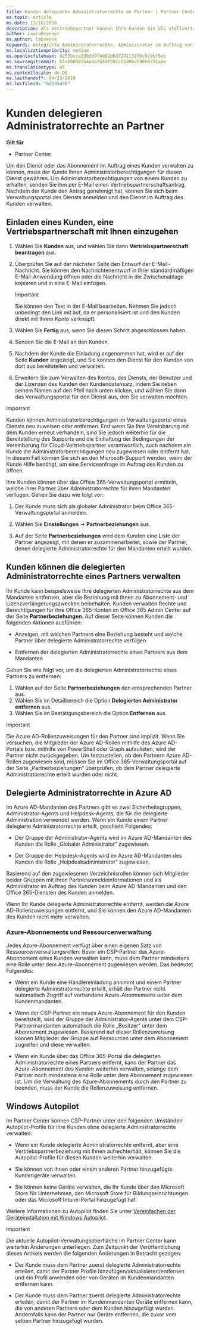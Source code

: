 ```yaml
---
title: Kunden delegieren Administratorrechte an Partner | Partner Center
ms.topic: article
ms.date: 12/18/2018
description: Als Vertriebspartner können Ihre Kunden Sie als stellvertretenden Administrator festlegen. Sie können auch Berechtigungen entfernen.
author: LauraBrenner
ms.author: labrenne
keywords: delegierte Administratorrechte, Administrator im Auftrag von, Berechtigungen entfernen, DAP, AOBO
ms.localizationpriority: medium
ms.openlocfilehash: 9253bcca2d93d9f0d62d6d7241132f0c0c9bf5ec
ms.sourcegitcommit: b1ab80345b4e4af649fb8cc51d96d798e0791ade
ms.translationtype: HT
ms.contentlocale: de-DE
ms.lasthandoff: 04/23/2019
ms.locfileid: "62135450"
---
```

# <a name="customers-delegate-administration-privileges-to-partners"></a>Kunden delegieren Administratorrechte an Partner

**Gilt für**

-  Partner Center

Um den Dienst oder das Abonnement im Auftrag eines Kunden verwalten zu können, muss der Kunde Ihnen Administratorberechtigungen für diesen Dienst gewähren. Um Administratorberechtigungen von einem Kunden zu erhalten, senden Sie ihm per E-Mail einen Vertriebspartnerschaftsantrag. Nachdem der Kunde den Antrag genehmigt hat, können Sie sich beim Verwaltungsportal des Diensts anmelden und den Dienst im Auftrag des Kunden verwalten. 

## <a name="invite-a-customer-to-establish-a-reseller-relationship-with-you"></a>Einladen eines Kunden, eine Vertriebspartnerschaft mit Ihnen einzugehen

1.  Wählen Sie **Kunden** aus, und wählen Sie dann **Vertriebspartnerschaft beantragen** aus.

2.  Überprüfen Sie auf der nächsten Seite den Entwurf der E-Mail-Nachricht. Sie können den Nachrichtenentwurf in Ihrer standardmäßigen E-Mail-Anwendung öffnen oder die Nachricht in die Zwischenablage kopieren und in eine E-Mail einfügen. 

    >[!IMPORTANT]
    >Sie können den Text in der E-Mail bearbeiten. Nehmen Sie jedoch unbedingt den Link mit auf, da er personalisiert ist und den Kunden direkt mit Ihrem Konto verknüpft. 
    
3.  Wählen Sie **Fertig** aus, wenn Sie diesen Schritt abgeschlossen haben.

4.  Senden Sie die E-Mail an den Kunden.

5.  Nachdem der Kunde die Einladung angenommen hat, wird er auf der Seite **Kunden** angezeigt, und Sie können den Dienst für den Kunden von dort aus bereitstellen und verwalten.

6.  Erweitern Sie zum Verwalten des Kontos, des Diensts, der Benutzer und der Lizenzen des Kunden den Kundendatensatz, indem Sie neben seinem Namen auf den Pfeil nach unten klicken, und wählen Sie dann das Verwaltungsportal für den Dienst aus, den Sie verwalten möchten.

>[!IMPORTANT]  
>Kunden können Administratorberechtigungen im Verwaltungsportal eines Diensts neu zuweisen oder entfernen. Erst wenn Sie Ihre Vereinbarung mit dem Kunden erneut verhandeln, sind Sie jedoch weiterhin für die Bereitstellung des Supports und die Einhaltung der Bedingungen der Vereinbarung für Cloud-Vertriebspartner verantwortlich, auch nachdem ein Kunde die Administratorberechtigungen neu zugewiesen oder entfernt hat. In diesem Fall können Sie sich an den Microsoft-Support wenden, wenn der Kunde Hilfe benötigt, um eine Serviceanfrage im Auftrag des Kunden zu öffnen.

Ihre Kunden können über das Office 365-Verwaltungsportal ermitteln, welche ihrer Partner über Administratorrechte für ihren Mandanten verfügen. Gehen Sie dazu wie folgt vor:

1. Der Kunde muss sich als globaler Administrator beim Office 365-Verwaltungsportal anmelden.

2. Wählen Sie **Einstellungen** → **Partnerbeziehungen** aus.

3. Auf der Seite **Partnerbeziehungen** wird dem Kunden eine Liste der Partner angezeigt, mit denen er zusammenarbeitet, sowie der Partner, denen delegierte Administratorrechte für den Mandanten erteilt wurden.

## <a name="customers-can-manage-a-partners-delegated-admin-privileges"></a>Kunden können die delegierten Administratorrechte eines Partners verwalten 

Ihr Kunde kann beispielsweise Ihre delegierten Administratorrechte aus dem Mandanten entfernen, aber die Beziehung mit Ihnen zu Abonnement- und Lizenzverlängerungszwecken beibehalten. Kunden verwalten Rechte und Berechtigungen für ihre Office 365-Konten im Office 365 Admin Center auf der Seite **Partnerbeziehungen**. Auf dieser Seite können Kunden die folgenden Aktionen ausführen:

- Anzeigen, mit welchen Partnern eine Beziehung besteht und welche Partner über delegierte Administratorrechte verfügen

- Entfernen der delegierten Administratorrechte eines Partners aus dem Mandanten

Gehen Sie wie folgt vor, um die delegierten Administratorrechte eines Partners zu entfernen:

1. Wählen auf der Seite **Partnerbeziehungen** den entsprechenden Partner aus.
2. Wählen Sie im Detailbereich die Option **Delegierten Administrator entfernen** aus.
3. Wählen Sie im Bestätigungsbereich die Option **Entfernen** aus.

>[!IMPORTANT]  
>Die Azure AD-Rollenzuweisungen für den Partner sind implizit. Wenn Sie versuchen, die Mitglieder der Azure AD-Rollen mithilfe des Azure AD-Portals bzw. mithilfe von PowerShell oder Graph aufzulisten, wird der Partner nicht zurückgegeben. Um festzustellen, ob den Partnern Azure AD-Rollen zugewiesen sind, müssen Sie im Office 365-Verwaltungsportal auf der Seite „Partnerbeziehungen“ überprüfen, ob dem Partner delegierte Administratorrechte erteilt wurden oder nicht.

## <a name="delegated-admin-privileges-in-azure-ad"></a>Delegierte Administratorrechte in Azure AD 

Im Azure AD-Mandanten des Partners gibt es zwei Sicherheitsgruppen, Administrator-Agents und Helpdesk-Agents, die für die delegierte Administration verwendet werden. Wenn ein Kunde einem Partner delegierte Administratorrechte erteilt, geschieht Folgendes:

- Der Gruppe der Administrator-Agents wird im Azure AD-Mandanten des Kunden die Rolle „Globaler Administrator“ zugewiesen.

- Der Gruppe der Helpdesk-Agents wird im Azure AD-Mandanten des Kunden die Rolle „Helpdeskadministrator“ zugewiesen.

Basierend auf den zugewiesenen Verzeichnisrollen können sich Mitglieder beider Gruppen mit ihren Partneranmeldeinformationen und als Administrator im Auftrag des Kunden beim Azure AD-Mandanten und den Office 365-Diensten des Kunden anmelden.

Wenn Ihr Kunde delegierte Administratorrechte entfernt, werden die Azure AD-Rollenzuweisungen entfernt, und Sie können den Azure AD-Mandanten des Kunden nicht mehr verwalten.

### <a name="azure-subscriptions-and-resource-management"></a>Azure-Abonnements und Ressourcenverwaltung

Jedes Azure-Abonnement verfügt über einen eigenen Satz von Ressourcenverwaltungsrollen. Bevor ein CSP-Partner das Azure-Abonnement eines Kunden verwalten kann, muss dem Partner mindestens eine Rolle unter dem Azure-Abonnement zugewiesen werden. Das bedeutet Folgendes:

- Wenn ein Kunde eine Händlereinladung annimmt und einem Partner delegierte Administratorrechte erteilt, erhält der Partner nicht automatisch Zugriff auf vorhandene Azure-Abonnements unter dem Kundenmandanten.

- Wenn der CSP-Partner ein neues Azure-Abonnement für den Kunden bereitstellt, wird der Gruppe der Administrator-Agents unter dem CSP-Partnermandanten automatisch die Rolle „Besitzer“ unter dem Abonnement zugewiesen. Basierend auf dieser Rollenzuweisung können Mitglieder der Gruppe auf Ressourcen unter dem Abonnement zugreifen und diese verwalten.

- Wenn ein Kunde über das Office 365-Portal die delegierten Administratorrechte eines Partners entfernt, kann der Partner das Azure-Abonnement des Kunden weiterhin verwalten, solange dem Partner noch mindestens eine Rolle unter dem Abonnement zugewiesen ist. Um die Verwaltung des Azure-Abonnements durch den Partner zu beenden, muss der Kunde die Rollenzuweisung entfernen.

## <a name="windows-autopilot"></a>Windows Autopilot

<!--Maggie, 12/5/18 - Removed table showing what different CSP partner types can and can't do because all partner types are now in parity. As per Bhavya Chopra in bug 19841770.-->

Im Partner Center können CSP-Partner unter den folgenden Umständen Autopilot-Profile für ihre Kunden ohne delegierte Administratorrechte verwalten: 

- Wenn ein Kunde delegierte Administratorrechte entfernt, aber eine Vertriebspartnerbeziehung mit Ihnen aufrechterhält, können Sie die Autopilot-Profile für diesen Kunden weiterhin verwalten.

- Sie können von Ihnen oder einem anderen Partner hinzugefügte Kundengeräte verwalten. 

- Sie können keine Geräte verwalten, die Ihr Kunde über den Microsoft Store für Unternehmen, den Microsoft Store für Bildungseinrichtungen oder das Microsoft Intune-Portal hinzugefügt hat.

Weitere Informationen zu Autopilot finden Sie unter [Vereinfachen der Geräteinstallation mit Windows Autopilot](https://docs.microsoft.com/partner-center/autopilot).

>[!IMPORTANT]  
>Die aktuelle Autopilot-Verwaltungsoberfläche im Partner Center kann weiterhin Änderungen unterliegen. Zum Zeitpunkt der Veröffentlichung dieses Artikels werden die folgenden Änderungen in Betracht gezogen:

- Der Kunde muss dem Partner zuerst delegierte Administratorrechte erteilen, damit der Partner Profile hinzufügen/aktualisieren/entfernen und ein Profil anwenden oder von Geräten im Kundenmandanten entfernen kann.

- Der Kunde muss dem Partner zuerst delegierte Administratorrechte erteilen, damit der Partner im Kundenmandanten Geräte entfernen kann, die von anderen Partnern oder dem Kunden hinzugefügt wurden. Andernfalls kann der Partner nur Geräte entfernen, die zuvor vom selben Partner hinzugefügt wurden.
